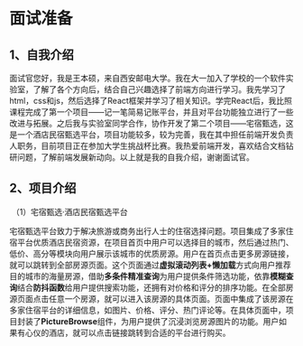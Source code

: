 # 面试准备

## 1、自我介绍

​	面试官您好，我是王本硕，来自西安邮电大学。我在大一加入了学校的一个软件实验室，了解了各个方向后，结合自己兴趣选择了前端方向进行学习。我先学习了html，css和js，然后选择了React框架并学习了相关知识。学完React后，我比照课程完成了第一个项目——记一笔简易记账平台，并且对平台功能独立进行了一些改进与拓展。之后我与实验室同学合作，协作开发了第二个项目——宅宿甄选，这是一个酒店民宿甄选平台，项目功能较多，较为完善，我在其中担任前端开发负责人职务，目前项目正在参加大学生挑战杯比赛。我热爱前端开发，喜欢结合文档钻研问题，了解前端发展新动向。以上就是我的自我介绍，谢谢面试官。

## 2、项目介绍

​	（1）宅宿甄选·酒店民宿甄选平台

​	宅宿甄选平台致力于解决旅游或商务出行人士的住宿选择问题。项目集成了多家住宿平台优质酒店民宿资源，在项目首页中用户可以选择目的城市，然后通过热门、低价、高分等模块向用户展示该城市的优质房源。用户在首页点击更多房源链接，就可以跳转到全部房源页面。这个页面通过**虚拟滚动列表+懒加载**方式向用户推荐目的城市的海量房源，借助**多条件精准查询**为用户提供条件筛选功能，依靠**模糊查询**结合**防抖函数**给用户提供搜索功能，还拥有对价格和评分的排序功能。在全部房源页面点击任意一个房源，就可以进入该房源的具体页面。页面中集成了该房源在多家住宿平台的详细信息，如图片、价格、评分、热门评论等。在具体页面中，项目封装了**PictureBrowse**组件，为用户提供了沉浸浏览房源图片的功能。用户如果有心仪的酒店，就可以点击链接跳转到合适的平台进行购买。
